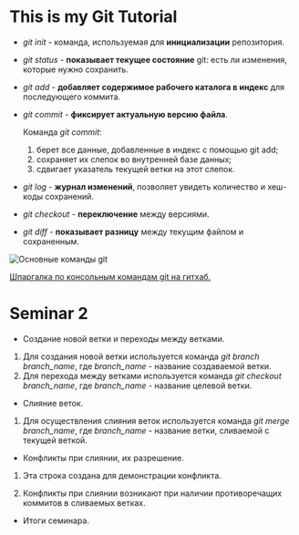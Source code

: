 # This is my Git Tutorial

* *git init* - команда, используемая для **инициализации** репозитория.

* *git status* - **показывает текущее состояние** git: есть ли изменения, которые нужно сохранить.

* *git add* - **добавляет содержимое рабочего каталога в индекс** для последующего коммита.

* *git commit* - **фиксирует актуальную версию файла**.
   
  Команда *git commit*: 
   
  1. берет все данные, добавленные в индекс с помощью git add;
  2. сохраняет их слепок во внутренней базе данных;
  3. сдвигает указатель текущей ветки на этот слепок.

* *git log* - **журнал изменений**, позволяет увидеть количество и хеш-коды сохранений.

* *git checkout* - **переключение** между версиями.

* *git diff* - **показывает разницу** между текущим файлом и сохраненным.

![Основные команды git](commands.jpg)

[Шпаргалка по консольным командам git на гитхаб.](https://github.com/cyberspacedk/Git-commands)

# Seminar 2

* Создание новой ветки и переходы между ветками.

1. Для создания новой ветки используется команда *git branch branch_name*, где *branch_name* - название создаваемой ветки.
2. Для перехода между ветками используется команда *git checkout branch_name*, где *branch_name* - название целевой ветки.

* Слияние веток.

1. Для осуществления слияния веток используется команда *git merge branch_name*, где *branch_name* - название ветки, сливаемой с текущей веткой.

* Конфликты при слиянии, их разрешение.

1. Эта строка создана для демонстрации конфликта.

1. Конфликты при слиянии возникают при наличии противоречащих коммитов в сливаемых ветках.

* Итоги семинара.
